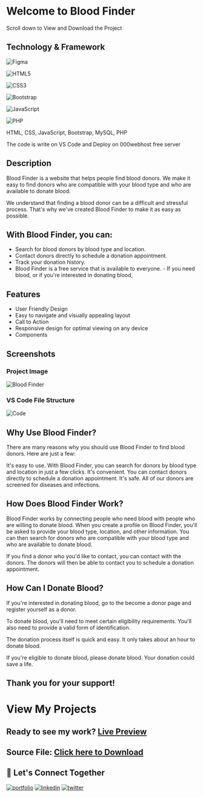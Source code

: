 # Welcome to Blood Finder
Scroll down to View and Download the Project

## Technology & Framework 


![Figma](https://img.shields.io/badge/figma-%23F24E1E.svg?style=for-the-badge&logo=figma&logoColor=white)


![HTML5](https://img.shields.io/badge/html5-%23E34F26.svg?style=for-the-badge&logo=html5&logoColor=white)

![CSS3](https://img.shields.io/badge/css3-%231572B6.svg?style=for-the-badge&logo=css3&logoColor=white)

![Bootstrap](https://img.shields.io/badge/bootstrap-%238511FA.svg?style=for-the-badge&logo=bootstrap&logoColor=white)

![JavaScript](https://img.shields.io/badge/javascript-%23323330.svg?style=for-the-badge&logo=javascript&logoColor=%23F7DF1E)

![PHP](https://img.shields.io/badge/php-%23777BB4.svg?style=for-the-badge&logo=php&logoColor=white)


HTML, CSS, JavaScript, Bootstrap, MySQL, PHP

The code is write on VS Code and Deploy on 000webhost free server 

## Description

Blood Finder is a website that helps people find blood donors. We make it easy to find donors who are compatible with your blood type and who are available to donate blood.

We understand that finding a blood donor can be a difficult and stressful process. That's why we've created Blood Finder to make it as easy as possible.

## With Blood Finder, you can:

- Search for blood donors by blood type and location.
- Contact donors directly to schedule a donation appointment.
- Track your donation history.
- Blood Finder is a free service that is available to everyone. - If you need blood, or if you're interested in donating blood, 

## Features

- User Friendly Design
- Easy to navigate and visually appealing layout 
- Call to Action
- Responsive design for optimal viewing on any device
-  Components 

## Screenshots

### Project Image

![Blood Finder](https://github.com/anupr0y/Blood_Finder/assets/114636305/34e1c977-a1b8-4de5-8451-7fb0f0602472)

### VS Code File Structure
![Code ](https://github.com/anupr0y/Blood_Finder/assets/114636305/779b7ea7-f64f-45b0-8df3-d7eae0ec9568)

## Why Use Blood Finder?

There are many reasons why you should use Blood Finder to find blood donors. Here are just a few:

It's easy to use. With Blood Finder, you can search for donors by blood type and location in just a few clicks.
It's convenient. You can contact donors directly to schedule a donation appointment.
It's safe. All of our donors are screened for diseases and infections.

## How Does Blood Finder Work?

Blood Finder works by connecting people who need blood with people who are willing to donate blood. When you create a profile on Blood Finder, you'll be asked to provide your blood type, location, and other information. You can then search for donors who are compatible with your blood type and who are available to donate blood.

If you find a donor who you'd like to contact, you can contact with the donors. The donors will then be able to contact you to schedule a donation appointment.

## How Can I Donate Blood?

If you're interested in donating blood, go to the become a donor page and register yourself as a donor.

To donate blood, you'll need to meet certain eligibility requirements. You'll also need to provide a valid form of identification.

The donation process itself is quick and easy. It only takes about an hour to donate blood.



 If you're eligible to donate blood, please donate blood. Your donation could save a life.

## Thank you for your support!


# View My Projects


## Ready to see my work?  [Live Preview](https://bloodfinder23.000webhostapp.com/page.php?type=aboutus) 

## Source File: [Click here to Download](https://github.com/anupr0y/Blood_Finder/files/12685286/bloodfinder.zip)

## 🔗 Let's Connect Together 
[![portfolio](https://img.shields.io/badge/my_portfolio-000?style=for-the-badge&logo=ko-fi&logoColor=white)](https://github.com/anupr0y)
[![linkedin](https://img.shields.io/badge/linkedin-0A66C2?style=for-the-badge&logo=linkedin&logoColor=white)](https://www.linkedin.com/in/anupr0y/)
[![twitter](https://img.shields.io/badge/twitter-1DA1F2?style=for-the-badge&logo=twitter&logoColor=white)](https://twitter.com/anupr0y)
